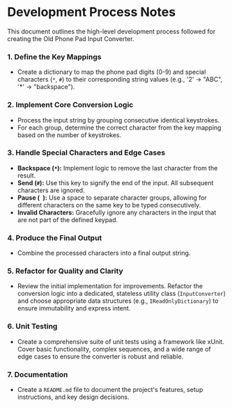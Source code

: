 # Development Process Notes

This document outlines the high-level development process followed for creating the Old Phone Pad Input Converter.

### 1. Define the Key Mappings

- Create a dictionary to map the phone pad digits (0-9) and special characters (`*`, `#`) to their corresponding string values (e.g., '2' -> "ABC", '*' -> "backspace").

### 2. Implement Core Conversion Logic

- Process the input string by grouping consecutive identical keystrokes.
- For each group, determine the correct character from the key mapping based on the number of keystrokes.

### 3. Handle Special Characters and Edge Cases

- **Backspace (`*`):** Implement logic to remove the last character from the result.
- **Send (`#`):** Use this key to signify the end of the input. All subsequent characters are ignored.
- **Pause (` `):** Use a space to separate character groups, allowing for different characters on the same key to be typed consecutively.
- **Invalid Characters:** Gracefully ignore any characters in the input that are not part of the defined keypad.

### 4. Produce the Final Output

- Combine the processed characters into a final output string.

### 5. Refactor for Quality and Clarity

- Review the initial implementation for improvements. Refactor the conversion logic into a dedicated, stateless utility class (`InputConverter`) and choose appropriate data structures (e.g., `IReadOnlyDictionary`) to ensure immutability and express intent.

### 6. Unit Testing

- Create a comprehensive suite of unit tests using a framework like xUnit. Cover basic functionality, complex sequences, and a wide range of edge cases to ensure the converter is robust and reliable.

### 7. Documentation

- Create a `README.md` file to document the project's features, setup instructions, and key design decisions.
